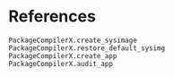 # References

```@docs
PackageCompilerX.create_sysimage
PackageCompilerX.restore_default_sysimg
PackageCompilerX.create_app
PackageCompilerX.audit_app
```
